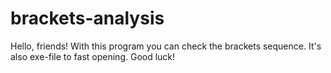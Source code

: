 # brackets-analysis
Hello, friends!
With this program you can check the brackets sequence.
It's also exe-file to fast opening.
Good luck!
